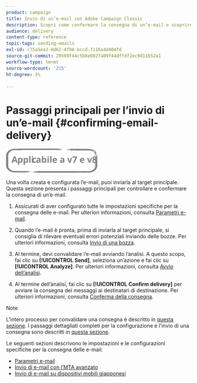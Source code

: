 ```yaml
---
product: campaign
title: Invio di un’e-mail con Adobe Campaign Classic
description: Scopri come confermare la consegna di un’e-mail e scoprire le specificità della consegna di messaggi e-mail.
audience: delivery
content-type: reference
topic-tags: sending-emails
exl-id: c75a5ea2-8d62-4f98-bccd-7116a4d404fd
source-git-commit: 20509f44c5b8e0827a09f44dffdf2ec9d11652a1
workflow-type: tm+mt
source-wordcount: '215'
ht-degree: 3%

---
```


# Passaggi principali per l’invio di un’e-mail {#confirming-email-delivery}

![](../../assets/common.svg)

Una volta creata e configurata l’e-mail, puoi inviarla al target principale. Questa sezione presenta i passaggi principali per controllare e confermare la consegna di un’e-mail.

1. Assicurati di aver configurato tutte le impostazioni specifiche per la consegna delle e-mail. Per ulteriori informazioni, consulta [Parametri e-mail](email-parameters.md).
1. Quando l’e-mail è pronta, prima di inviarla al target principale, si consiglia di rilevare eventuali errori potenziali inviando delle bozze. Per ulteriori informazioni, consulta [Invio di una bozza](steps-validating-the-delivery.md#sending-a-proof).

1. Al termine, devi convalidare l’e-mail avviando l’analisi. A questo scopo, fai clic su **[!UICONTROL Send]**, seleziona un’azione e fai clic su **[!UICONTROL Analyze]**. Per ulteriori informazioni, consulta [Avvio dell’analisi](steps-validating-the-delivery.md#analyzing-the-delivery).

1. Al termine dell’analisi, fai clic su **[!UICONTROL Confirm delivery]** per avviare la consegna dei messaggi ai destinatari di destinazione. Per ulteriori informazioni, consulta [Conferma della consegna](steps-sending-the-delivery.md#confirming-delivery).

   <!--Add screenshot with analysis done and Confirm delivery button activated.-->

>[!NOTE]
>
>L’intero processo per convalidare una consegna è descritto in [questa sezione](steps-validating-the-delivery.md). I passaggi dettagliati completi per la configurazione e l’invio di una consegna sono descritti in [questa sezione](steps-sending-the-delivery.md).

Le seguenti sezioni descrivono le impostazioni e le configurazioni specifiche per la consegna delle e-mail:
<!--* [Generating the mirror page](generating-mirror-page.md)
* [Email BCC](email-bcc.md)-->
* [Parametri e-mail](email-parameters.md)
* [Invio di e-mail con l’MTA avanzato](sending-with-enhanced-mta.md)
* [Invio di e-mail su dispositivi mobili giapponesi](sending-emails-on-japanese-mobiles.md)
